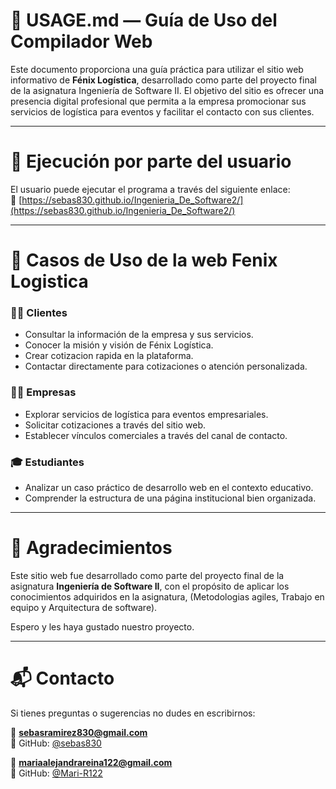 <!-- Descripción del proyecto, cómo ejecutarlo USEGER.md--> 
# 📄 USAGE.md — Guía de Uso del Compilador Web

Este documento proporciona una guía práctica para utilizar el sitio web informativo de **Fénix Logística**, desarrollado como parte del proyecto final de la asignatura Ingeniería de Software II. El objetivo del sitio es ofrecer una presencia digital profesional que permita a la empresa promocionar sus servicios de logística para eventos y facilitar el contacto con sus clientes.

---

# 👥 Ejecución por parte del usuario

El usuario puede ejecutar el programa a través del siguiente enlace:  
🔗 [https://sebas830.github.io/Ingenieria_De_Software2/](https://sebas830.github.io/Ingenieria_De_Software2/)

---

# 📘 Casos de Uso de la web Fenix Logistica

### 🧍‍♀️ Clientes 
- Consultar la información de la empresa y sus servicios.
- Conocer la misión y visión de Fénix Logística.
- Crear cotizacion rapida en la plataforma.
- Contactar directamente para cotizaciones o atención personalizada.

### 🧑‍💼 Empresas
- Explorar servicios de logística para eventos empresariales.
- Solicitar cotizaciones a través del sitio web.
- Establecer vínculos comerciales a través del canal de contacto.

### 🎓 Estudiantes
- Analizar un caso práctico de desarrollo web en el contexto educativo.
- Comprender la estructura de una página institucional bien organizada.

---

# 🙌 Agradecimientos

Este sitio web fue desarrollado como parte del proyecto final de la asignatura **Ingeniería de Software II**, con el propósito de aplicar los conocimientos adquiridos en la asignatura, (Metodologias agiles, Trabajo en equipo y Arquitectura de software). 

Espero y les haya gustado nuestro proyecto.

---

# 📬 Contacto

Si tienes preguntas o sugerencias no dudes en escribirnos:  

📧 **sebasramirez830@gmail.com**  
🐙 GitHub: [@sebas830](https://github.com/sebas830)

📧 **mariaalejandrareina122@gmail.com**  
🐙 GitHub: [@Mari-R122](https://github.com/Mari-R122)
